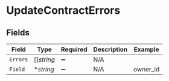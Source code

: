 # UpdateContractErrors


## Fields

| Field              | Type               | Required           | Description        | Example            |
| ------------------ | ------------------ | ------------------ | ------------------ | ------------------ |
| `Errors`           | []*string*         | :heavy_minus_sign: | N/A                |                    |
| `Field`            | **string*          | :heavy_minus_sign: | N/A                | owner_id           |